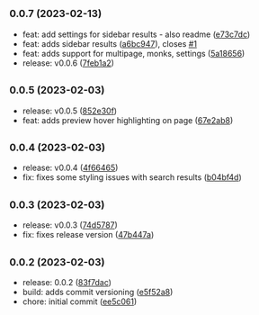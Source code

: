 ## <small>0.0.7 (2023-02-13)</small>

-   feat: add settings for sidebar results - also readme ([e73c7dc](https://github.com/am-a/journal-search/commit/e73c7dc))
-   feat: adds sidebar results ([a6bc947](https://github.com/am-a/journal-search/commit/a6bc947)), closes [#1](https://github.com/am-a/journal-search/issues/1)
-   feat: adds support for multipage, monks, settings ([5a18656](https://github.com/am-a/journal-search/commit/5a18656))
-   release: v0.0.6 ([7feb1a2](https://github.com/am-a/journal-search/commit/7feb1a2))

## <small>0.0.5 (2023-02-03)</small>

-   release: v0.0.5 ([852e30f](https://github.com/am-a/journal-search/commit/852e30f))
-   feat: adds preview hover highlighting on page ([67e2ab8](https://github.com/am-a/journal-search/commit/67e2ab8))

## <small>0.0.4 (2023-02-03)</small>

-   release: v0.0.4 ([4f66465](https://github.com/am-a/journal-search/commit/4f66465))
-   fix: fixes some styling issues with search results ([b04bf4d](https://github.com/am-a/journal-search/commit/b04bf4d))

## <small>0.0.3 (2023-02-03)</small>

-   release: v0.0.3 ([74d5787](https://github.com/am-a/journal-search/commit/74d5787))
-   fix: fixes release version ([47b447a](https://github.com/am-a/journal-search/commit/47b447a))

## <small>0.0.2 (2023-02-03)</small>

-   release: 0.0.2 ([83f7dac](https://github.com/am-a/journal-search/commit/83f7dac))
-   build: adds commit versioning ([e5f52a8](https://github.com/am-a/journal-search/commit/e5f52a8))
-   chore: initial commit ([ee5c061](https://github.com/am-a/journal-search/commit/ee5c061))
